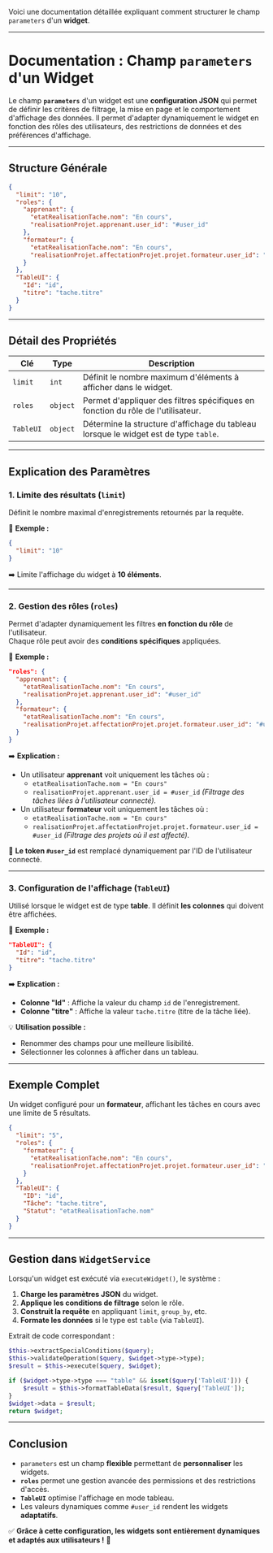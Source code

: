 Voici une documentation détaillée expliquant comment structurer le champ `parameters` d'un **widget**.

---

# **Documentation : Champ `parameters` d'un Widget**

Le champ **`parameters`** d'un widget est une **configuration JSON** qui permet de définir les critères de filtrage, la mise en page et le comportement d'affichage des données. Il permet d'adapter dynamiquement le widget en fonction des rôles des utilisateurs, des restrictions de données et des préférences d'affichage.

---

## **Structure Générale**
```json
{
  "limit": "10",
  "roles": {
    "apprenant": {
      "etatRealisationTache.nom": "En cours",
      "realisationProjet.apprenant.user_id": "#user_id"
    },
    "formateur": {
      "etatRealisationTache.nom": "En cours",
      "realisationProjet.affectationProjet.projet.formateur.user_id": "#user_id"
    }
  },
  "TableUI": {
    "Id": "id",
    "titre": "tache.titre"
  }
}
```

---

## **Détail des Propriétés**
| Clé | Type | Description |
|------|------|------------|
| `limit` | `int` | Définit le nombre maximum d'éléments à afficher dans le widget. |
| `roles` | `object` | Permet d'appliquer des filtres spécifiques en fonction du rôle de l'utilisateur. |
| `TableUI` | `object` | Détermine la structure d'affichage du tableau lorsque le widget est de type `table`. |

---

## **Explication des Paramètres**

### **1. Limite des résultats (`limit`)**
Définit le nombre maximal d'enregistrements retournés par la requête.

📌 **Exemple :**
```json
{
  "limit": "10"
}
```
➡️ Limite l'affichage du widget à **10 éléments**.

---

### **2. Gestion des rôles (`roles`)**
Permet d'adapter dynamiquement les filtres **en fonction du rôle** de l'utilisateur.  
Chaque rôle peut avoir des **conditions spécifiques** appliquées.

📌 **Exemple :**
```json
"roles": {
  "apprenant": {
    "etatRealisationTache.nom": "En cours",
    "realisationProjet.apprenant.user_id": "#user_id"
  },
  "formateur": {
    "etatRealisationTache.nom": "En cours",
    "realisationProjet.affectationProjet.projet.formateur.user_id": "#user_id"
  }
}
```
➡️ **Explication :**
- Un utilisateur **apprenant** voit uniquement les tâches où :
  - `etatRealisationTache.nom = "En cours"`
  - `realisationProjet.apprenant.user_id = #user_id` *(Filtrage des tâches liées à l'utilisateur connecté).*
- Un utilisateur **formateur** voit uniquement les tâches où :
  - `etatRealisationTache.nom = "En cours"`
  - `realisationProjet.affectationProjet.projet.formateur.user_id = #user_id` *(Filtrage des projets où il est affecté).*

🔹 **Le token `#user_id`** est remplacé dynamiquement par l'ID de l'utilisateur connecté.

---

### **3. Configuration de l'affichage (`TableUI`)**
Utilisé lorsque le widget est de type **table**. Il définit **les colonnes** qui doivent être affichées.

📌 **Exemple :**
```json
"TableUI": {
  "Id": "id",
  "titre": "tache.titre"
}
```
➡️ **Explication :**
- **Colonne "Id"** : Affiche la valeur du champ `id` de l'enregistrement.
- **Colonne "titre"** : Affiche la valeur `tache.titre` (titre de la tâche liée).

💡 **Utilisation possible :**
- Renommer des champs pour une meilleure lisibilité.
- Sélectionner les colonnes à afficher dans un tableau.

---

## **Exemple Complet**
Un widget configuré pour un **formateur**, affichant les tâches en cours avec une limite de 5 résultats.

```json
{
  "limit": "5",
  "roles": {
    "formateur": {
      "etatRealisationTache.nom": "En cours",
      "realisationProjet.affectationProjet.projet.formateur.user_id": "#user_id"
    }
  },
  "TableUI": {
    "ID": "id",
    "Tâche": "tache.titre",
    "Statut": "etatRealisationTache.nom"
  }
}
```

---

## **Gestion dans `WidgetService`**
Lorsqu'un widget est exécuté via `executeWidget()`, le système :
1. **Charge les paramètres JSON** du widget.
2. **Applique les conditions de filtrage** selon le rôle.
3. **Construit la requête** en appliquant `limit`, `group_by`, etc.
4. **Formate les données** si le type est `table` (via `TableUI`).

Extrait de code correspondant :
```php
$this->extractSpecialConditions($query);
$this->validateOperation($query, $widget->type->type);
$result = $this->execute($query, $widget);

if ($widget->type->type === "table" && isset($query['TableUI'])) {
    $result = $this->formatTableData($result, $query['TableUI']);
}
$widget->data = $result;
return $widget;
```

---

## **Conclusion**
- `parameters` est un champ **flexible** permettant de **personnaliser** les widgets.
- **`roles`** permet une gestion avancée des permissions et des restrictions d'accès.
- **`TableUI`** optimise l'affichage en mode tableau.
- Les valeurs dynamiques comme `#user_id` rendent les widgets **adaptatifs**.

✅ **Grâce à cette configuration, les widgets sont entièrement dynamiques et adaptés aux utilisateurs !** 🚀